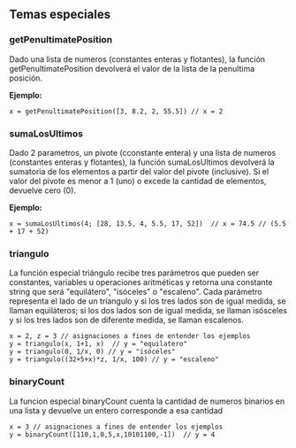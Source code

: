 ## Temas especiales

### getPenultimatePosition 
Dado una lista de numeros (constantes enteras y flotantes), la función getPenultimatePosition devolverá el valor de la lista de la penultima posición.

**Ejemplo:**
```
x = getPenultimatePosition([3, 8.2, 2, 55.5]) // x = 2
```

### sumaLosUltimos
Dado 2 parametros, un pivote (cconstante entera) y una lista de numeros (constantes enteras y flotantes), la función sumaLosUltimos devolverá la sumatoria de los elementos a partir del valor del pivote (inclusive). Si el valor del pivote es menor a 1 (uno) o excede la cantidad de elementos, devuelve cero (0).

**Ejemplo:**
```
x = sumaLosUltimos(4; [28, 13.5, 4, 5.5, 17, 52])  // x = 74.5 // (5.5 + 17 + 52)
```

### triangulo
La función especial triángulo recibe tres parámetros que pueden ser constantes, variables u operaciones aritméticas y retorna una constante string que será "equilátero", "isóceles" o "escaleno". Cada parámetro representa el lado de un tríangulo y si los tres lados son de igual medida, se llaman equiláteros; si los dos lados son de igual medida, se llaman isósceles y si los tres lados son de diferente medida, se llaman escalenos.
```
x = 2, z = 3 // asignaciones a fines de entender los ejemplos
y = triangulo(x, 1+1, x)  // y = "equilatero"
y = triangulo(0, 1/x, 0) // y = "isóceles"
y = triangulo((32+5+x)*z, 1/x, 100) // y = "escaleno"
```

### binaryCount
La funcion especial binaryCount cuenta la cantidad de numeros binarios en una lista y devuelve un entero corresponde a esa cantidad
```
x = 3 // asignaciones a fines de entender los ejemplos
y = binaryCount([110,1,0,5,x,10101100,-1])  // y = 4
```
